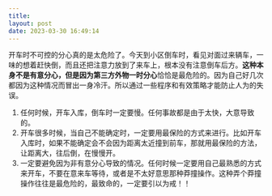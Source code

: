 ```yaml
---
title: 
layout: post
date: 2023-03-30 16:49:14
---
```


开车时不可控的分心真的是太危险了。今天到小区倒车时，看见对面过来辆车，一味的想着赶快倒，而且还把注意力放到了来车上，根本没有注意倒车后方。**这种本身不是有意分心，但是因为第三方外物一时分心**恰恰是最危险的。因为自己好几次都因为这种情况而冒出一身冷汗。所以通过一些程序和有效策略才能防止人为的失误。
1. 任何时候，开车入库，倒车时一定要慢。任何事故都是由于太快，大意导致的。
2. 开车很多时候，当自己不能确定时，一定要用最保险的方式来进行。比如开车入库时，如果不能确定会不会因为距离太近撞到前车，那就用最保险的方法，让距离大，往后倒，在慢慢开。
3. 一定要避免因为非有意分心导致的情况。任何时候一定要用自己最熟悉的方式来开车，不要在意来车等待，或者是不太好意思那种莽撞操作。这种弄个莽撞操作往往是最危险的，最致命的，一定要引以为戒！！
